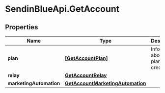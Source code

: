 # SendinBlueApi.GetAccount

## Properties
Name | Type | Description | Notes
------------ | ------------- | ------------- | -------------
**plan** | [**[GetAccountPlan]**](GetAccountPlan.md) | Information about your plans and credits | 
**relay** | [**GetAccountRelay**](GetAccountRelay.md) |  | 
**marketingAutomation** | [**GetAccountMarketingAutomation**](GetAccountMarketingAutomation.md) |  | [optional] 



